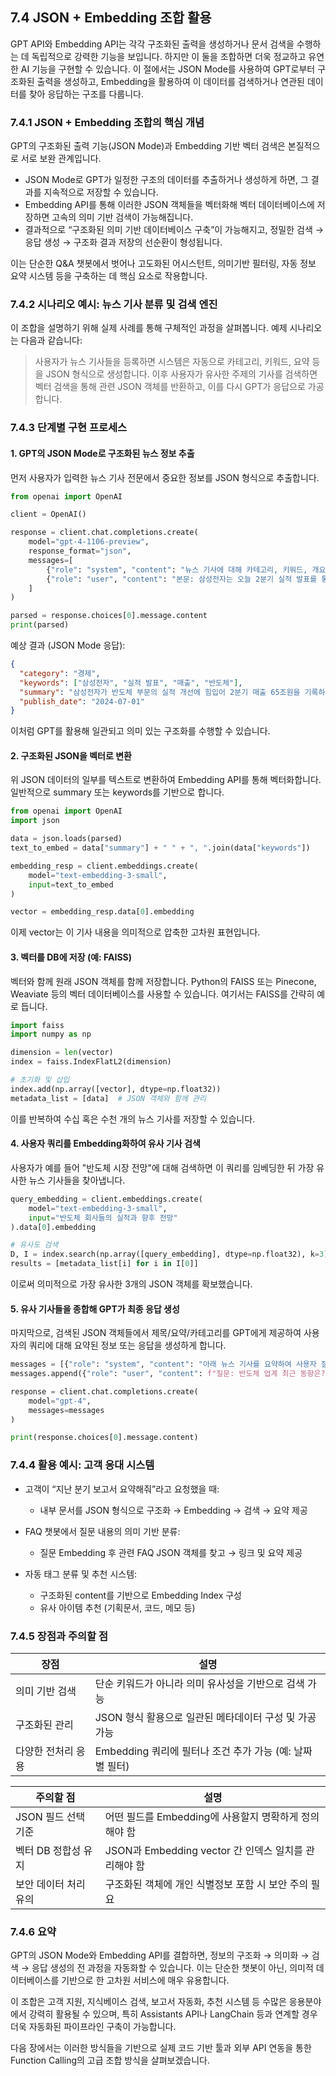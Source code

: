## 7.4 JSON + Embedding 조합 활용

GPT API와 Embedding API는 각각 구조화된 출력을 생성하거나 문서 검색을 수행하는 데 독립적으로 강력한 기능을 보입니다. 하지만 이 둘을 조합하면 더욱 정교하고 유연한 AI 기능을 구현할 수 있습니다. 이 절에서는 JSON Mode를 사용하여 GPT로부터 구조화된 출력을 생성하고, Embedding을 활용하여 이 데이터를 검색하거나 연관된 데이터를 찾아 응답하는 구조를 다룹니다.



### 7.4.1 JSON + Embedding 조합의 핵심 개념

GPT의 구조화된 출력 기능(JSON Mode)과 Embedding 기반 벡터 검색은 본질적으로 서로 보완 관계입니다.

- JSON Mode로 GPT가 일정한 구조의 데이터를 추출하거나 생성하게 하면, 그 결과를 지속적으로 저장할 수 있습니다.
- Embedding API를 통해 이러한 JSON 객체들을 벡터화해 벡터 데이터베이스에 저장하면 고속의 의미 기반 검색이 가능해집니다.
- 결과적으로 “구조화된 의미 기반 데이터베이스 구축”이 가능해지고, 정밀한 검색 → 응답 생성 → 구조화 결과 저장의 선순환이 형성됩니다.

이는 단순한 Q&A 챗봇에서 벗어나 고도화된 어시스턴트, 의미기반 필터링, 자동 정보 요약 시스템 등을 구축하는 데 핵심 요소로 작용합니다.



### 7.4.2 시나리오 예시: 뉴스 기사 분류 및 검색 엔진

이 조합을 설명하기 위해 실제 사례를 통해 구체적인 과정을 살펴봅니다. 예제 시나리오는 다음과 같습니다:

> 사용자가 뉴스 기사들을 등록하면 시스템은 자동으로 카테고리, 키워드, 요약 등을 JSON 형식으로 생성합니다. 이후 사용자가 유사한 주제의 기사를 검색하면 벡터 검색을 통해 관련 JSON 객체를 반환하고, 이를 다시 GPT가 응답으로 가공합니다.



### 7.4.3 단계별 구현 프로세스

#### 1. GPT의 JSON Mode로 구조화된 뉴스 정보 추출

먼저 사용자가 입력한 뉴스 기사 전문에서 중요한 정보를 JSON 형식으로 추출합니다.

```python
from openai import OpenAI

client = OpenAI()

response = client.chat.completions.create(
    model="gpt-4-1106-preview",
    response_format="json",
    messages=[
        {"role": "system", "content": "뉴스 기사에 대해 카테고리, 키워드, 개요, 작성일을 추출합니다."},
        {"role": "user", "content": "본문: 삼성전자는 오늘 2분기 실적 발표를 통해 매출이 65조원으로 전년 대비 11% 증가했다고 밝혔다. 반도체 부문 수익 개선이 주요 원인이다..."}
    ]
)

parsed = response.choices[0].message.content
print(parsed)
```

예상 결과 (JSON Mode 응답):

```json
{
  "category": "경제",
  "keywords": ["삼성전자", "실적 발표", "매출", "반도체"],
  "summary": "삼성전자가 반도체 부문의 실적 개선에 힘입어 2분기 매출 65조원을 기록하였다.",
  "publish_date": "2024-07-01"
}
```

이처럼 GPT를 활용해 일관되고 의미 있는 구조화를 수행할 수 있습니다.

#### 2. 구조화된 JSON을 벡터로 변환

위 JSON 데이터의 일부를 텍스트로 변환하여 Embedding API를 통해 벡터화합니다. 일반적으로 summary 또는 keywords를 기반으로 합니다.

```python
from openai import OpenAI
import json

data = json.loads(parsed)
text_to_embed = data["summary"] + " " + ", ".join(data["keywords"])

embedding_resp = client.embeddings.create(
    model="text-embedding-3-small",
    input=text_to_embed
)

vector = embedding_resp.data[0].embedding
```

이제 vector는 이 기사 내용을 의미적으로 압축한 고차원 표현입니다.

#### 3. 벡터를 DB에 저장 (예: FAISS)

벡터와 함께 원래 JSON 객체를 함께 저장합니다. Python의 FAISS 또는 Pinecone, Weaviate 등의 벡터 데이터베이스를 사용할 수 있습니다. 여기서는 FAISS를 간략히 예로 듭니다.

```python
import faiss
import numpy as np

dimension = len(vector)
index = faiss.IndexFlatL2(dimension)

# 초기화 및 삽입
index.add(np.array([vector], dtype=np.float32))
metadata_list = [data]  # JSON 객체와 함께 관리
```

이를 반복하여 수십 혹은 수천 개의 뉴스 기사를 저장할 수 있습니다.

#### 4. 사용자 쿼리를 Embedding화하여 유사 기사 검색

사용자가 예를 들어 "반도체 시장 전망"에 대해 검색하면 이 쿼리를 임베딩한 뒤 가장 유사한 뉴스 기사들을 찾아냅니다.

```python
query_embedding = client.embeddings.create(
    model="text-embedding-3-small",
    input="반도체 회사들의 실적과 향후 전망"
).data[0].embedding

# 유사도 검색
D, I = index.search(np.array([query_embedding], dtype=np.float32), k=3)  # top-3
results = [metadata_list[i] for i in I[0]]
```

이로써 의미적으로 가장 유사한 3개의 JSON 객체를 확보했습니다.

#### 5. 유사 기사들을 종합해 GPT가 최종 응답 생성

마지막으로, 검색된 JSON 객체들에서 제목/요약/카테고리를 GPT에게 제공하여 사용자의 쿼리에 대해 요약된 정보 또는 응답을 생성하게 합니다.

```python
messages = [{"role": "system", "content": "아래 뉴스 기사를 요약하여 사용자 질문에 답하십시오."}]
messages.append({"role": "user", "content": f"질문: 반도체 업계 최근 동향은?\n\n관련 기사:\n{results}"})

response = client.chat.completions.create(
    model="gpt-4",
    messages=messages
)

print(response.choices[0].message.content)
```



### 7.4.4 활용 예시: 고객 응대 시스템

- 고객이 “지난 분기 보고서 요약해줘”라고 요청했을 때:
  - 내부 문서를 JSON 형식으로 구조화 → Embedding → 검색 → 요약 제공

- FAQ 챗봇에서 질문 내용의 의미 기반 분류:
  - 질문 Embedding 후 관련 FAQ JSON 객체를 찾고 → 링크 및 요약 제공

- 자동 태그 분류 및 추천 시스템:
  - 구조화된 content를 기반으로 Embedding Index 구성
  - 유사 아이템 추천 (기획문서, 코드, 메모 등)



### 7.4.5 장점과 주의할 점

| 장점 | 설명 |
|------|------|
| 의미 기반 검색 | 단순 키워드가 아니라 의미 유사성을 기반으로 검색 가능 |
| 구조화된 관리 | JSON 형식 활용으로 일관된 메타데이터 구성 및 가공 가능 |
| 다양한 전처리 응용 | Embedding 쿼리에 필터나 조건 추가 가능 (예: 날짜별 필터) |

| 주의할 점 | 설명 |
|------------|------|
| JSON 필드 선택 기준 | 어떤 필드를 Embedding에 사용할지 명확하게 정의해야 함 |
| 벡터 DB 정합성 유지 | JSON과 Embedding vector 간 인덱스 일치를 관리해야 함 |
| 보안 데이터 처리 유의 | 구조화된 객체에 개인 식별정보 포함 시 보안 주의 필요 |



### 7.4.6 요약

GPT의 JSON Mode와 Embedding API를 결합하면, 정보의 구조화 → 의미화 → 검색 → 응답 생성의 전 과정을 자동화할 수 있습니다. 이는 단순한 챗봇이 아닌, 의미적 데이터베이스를 기반으로 한 고차원 서비스에 매우 유용합니다.

이 조합은 고객 지원, 지식베이스 검색, 보고서 자동화, 추천 시스템 등 수많은 응용분야에서 강력히 활용될 수 있으며, 특히 Assistants API나 LangChain 등과 연계할 경우 더욱 자동화된 파이프라인 구축이 가능합니다.

다음 장에서는 이러한 방식들을 기반으로 실제 코드 기반 툴과 외부 API 연동을 통한 Function Calling의 고급 조합 방식을 살펴보겠습니다.